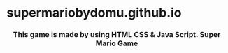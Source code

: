 # supermariobydomu.github.io
<h3 align="center">This game is made by using HTML CSS & Java Script.
Super Mario Game</h3>
